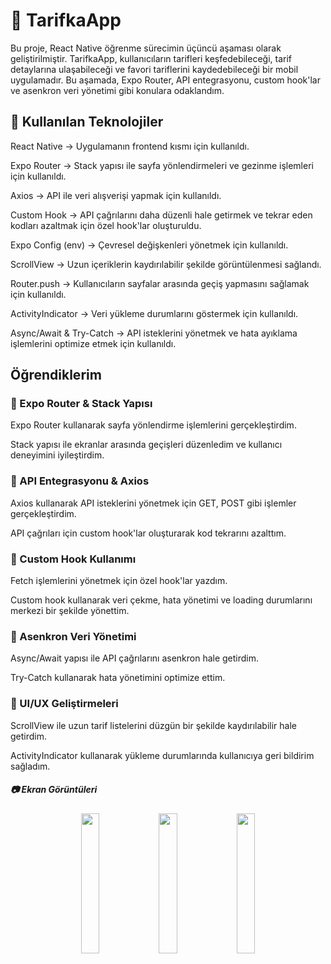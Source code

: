 # 📌 TarifkaApp

Bu proje, React Native öğrenme sürecimin üçüncü aşaması olarak geliştirilmiştir. TarifkaApp, kullanıcıların tarifleri keşfedebileceği, tarif detaylarına ulaşabileceği ve favori tariflerini kaydedebileceği bir mobil uygulamadır. Bu aşamada, Expo Router, API entegrasyonu, custom hook'lar ve asenkron veri yönetimi gibi konulara odaklandım.

## 🚀 Kullanılan Teknolojiler

React Native → Uygulamanın frontend kısmı için kullanıldı.

Expo Router → Stack yapısı ile sayfa yönlendirmeleri ve gezinme işlemleri için kullanıldı.

Axios → API ile veri alışverişi yapmak için kullanıldı.

Custom Hook → API çağrılarını daha düzenli hale getirmek ve tekrar eden kodları azaltmak için özel hook'lar oluşturuldu.

Expo Config (env) → Çevresel değişkenleri yönetmek için kullanıldı.

ScrollView → Uzun içeriklerin kaydırılabilir şekilde görüntülenmesi sağlandı.

Router.push → Kullanıcıların sayfalar arasında geçiş yapmasını sağlamak için kullanıldı.

ActivityIndicator → Veri yükleme durumlarını göstermek için kullanıldı.

Async/Await & Try-Catch → API isteklerini yönetmek ve hata ayıklama işlemlerini optimize etmek için kullanıldı.

## Öğrendiklerim

### 🔹 Expo Router & Stack Yapısı

Expo Router kullanarak sayfa yönlendirme işlemlerini gerçekleştirdim.

Stack yapısı ile ekranlar arasında geçişleri düzenledim ve kullanıcı deneyimini iyileştirdim.

### 🔹 API Entegrasyonu & Axios

Axios kullanarak API isteklerini yönetmek için GET, POST gibi işlemler gerçekleştirdim.

API çağrıları için custom hook'lar oluşturarak kod tekrarını azalttım.

### 🔹 Custom Hook Kullanımı

Fetch işlemlerini yönetmek için özel hook'lar yazdım.

Custom hook kullanarak veri çekme, hata yönetimi ve loading durumlarını merkezi bir şekilde yönettim.

### 🔹 Asenkron Veri Yönetimi

Async/Await yapısı ile API çağrılarını asenkron hale getirdim.

Try-Catch kullanarak hata yönetimini optimize ettim.

### 🔹 UI/UX Geliştirmeleri

ScrollView ile uzun tarif listelerini düzgün bir şekilde kaydırılabilir hale getirdim.

ActivityIndicator kullanarak yükleme durumlarında kullanıcıya geri bildirim sağladım.

##### 📷 Ekran Görüntüleri
<p align="center" width="100%">
<img src="./assets/images/patikastore-1.png" width="24%" />
<img src="./assets/images/patikastore-2.png" width="24%" />
<img src="./assets/images/patikastore-3.png" width="24%" />
</p>
